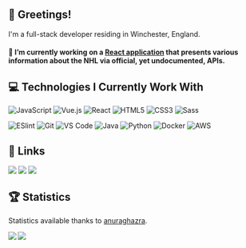 ## 👋 Greetings!

I'm a full-stack developer residing in Winchester, England.

#### 🏒 I’m currently working on a [React application](https://github.com/Squiddymabob/nhl-app) that presents various information about the NHL via official, yet undocumented, APIs.

## 💻 Technologies I Currently Work With

![JavaScript](https://img.shields.io/badge/-JavaScript-%23282C34?style=flat-square&logo=javascript)
![Vue.js](https://img.shields.io/badge/-Vue.js-%23282C34?style=flat-square&logo=Vue.js)
![React](https://img.shields.io/badge/-React-%23282C34?style=flat-square&logo=react)
![HTML5](https://img.shields.io/badge/-HTML5-%23282C34?style=flat-square&logo=html5)
![CSS3](https://img.shields.io/badge/-CSS3-%23282C34?style=flat-square&logo=css3&logoColor=264de4)
![Sass](https://img.shields.io/badge/-Sass-%23282C34?style=flat-square&logo=sass&logoColor=%23CC6699)

![ESlint](https://img.shields.io/badge/-ESLint-%23282C34?style=flat-square&logo=eslint&logoColor=6315eb)
![Git](https://img.shields.io/badge/-Git-%23282C34?style=flat-square&logo=git)
![VS Code](https://img.shields.io/badge/-VSCode-%23282C34?style=flat-square&logo=visual-studio-code&logoColor=%231572B6)
![Java](https://img.shields.io/badge/-Java-%23282C34?style=flat-square&logo=java&logoColor=e8300c)
![Python](https://img.shields.io/badge/-Python-%23282C34?style=flat-square&logo=python)
![Docker](https://img.shields.io/badge/-Docker-%23282C34?style=flat-square&logo=docker)
![AWS](https://img.shields.io/badge/-AWS-%23282C34?style=flat-square&logo=amazon)

## :link: Links

[![](https://img.shields.io/badge/-@Squiddymabob-%23282C34?style=flat-square&logo=twitter)](https://twitter.com/Squiddymabob)
[![](https://img.shields.io/badge/-@Squiddymabob-%23282C34?style=flat-square&logo=instagram)](https://instagram.com/squiddymabob)
[![](https://img.shields.io/badge/-EmilyWhite-%23282C34?style=flat-square&logo=linkedin)](https://www.linkedin.com/in/emilydwhite/)

## :trophy: Statistics

Statistics available thanks to [anuraghazra](https://github.com/anuraghazra/github-readme-stats).

<div>
<a href="https://readme-stats-cfgj2cxdy.vercel.app/api?username=Squiddymabob&count_private=true&show_icons=true&include_all_commits=true&theme=tokyonight">
  <img  align="left" src="https://readme-stats-cfgj2cxdy.vercel.app/api?username=Squiddymabob&count_private=true&show_icons=true&include_all_commits=true&theme=tokyonight" />
</a>
<a href="https://readme-stats-cfgj2cxdy.vercel.app/api/top-langs/?username=Squiddymabob&theme=tokyonight">
  <img align="left" src="https://readme-stats-cfgj2cxdy.vercel.app/api/top-langs/?username=Squiddymabob&theme=tokyonight" />
</a>
</div>
